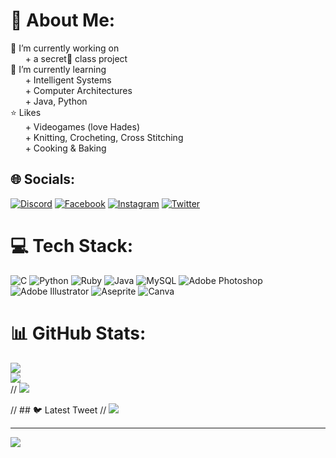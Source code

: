 # 💫 About Me:
🔭 I’m currently working on<br>
&nbsp;&nbsp;&nbsp;&nbsp;&nbsp;&nbsp;+ a secret🤫 class project<br>
🌱 I’m currently learning<br>
&nbsp;&nbsp;&nbsp;&nbsp;&nbsp;&nbsp;+ Intelligent Systems<br>
&nbsp;&nbsp;&nbsp;&nbsp;&nbsp;&nbsp;+ Computer Architectures<br>
&nbsp;&nbsp;&nbsp;&nbsp;&nbsp;&nbsp;+ Java, Python<br>
⭐ Likes<br>
&nbsp;&nbsp;&nbsp;&nbsp;&nbsp;&nbsp;+ Videogames (love Hades)<br>
&nbsp;&nbsp;&nbsp;&nbsp;&nbsp;&nbsp;+ Knitting, Crocheting, Cross Stitching<br>
&nbsp;&nbsp;&nbsp;&nbsp;&nbsp;&nbsp;+ Cooking & Baking


## 🌐 Socials:
[![Discord](https://img.shields.io/badge/Discord-%237289DA.svg?logo=discord&logoColor=white)](https://discord.gg/Kaimerra#1248) [![Facebook](https://img.shields.io/badge/Facebook-%231877F2.svg?logo=Facebook&logoColor=white)](https://facebook.com/anamurielveron) [![Instagram](https://img.shields.io/badge/Instagram-%23E4405F.svg?logo=Instagram&logoColor=white)](https://instagram.com/anamurielveron) [![Twitter](https://img.shields.io/badge/Twitter-%231DA1F2.svg?logo=Twitter&logoColor=white)](https://twitter.com/anamuriel_v) 

# 💻 Tech Stack:
![C](https://img.shields.io/badge/c-%2300599C.svg?style=flat-square&logo=c&logoColor=white) ![Python](https://img.shields.io/badge/python-3670A0?style=flat-square&logo=python&logoColor=ffdd54) ![Ruby](https://img.shields.io/badge/ruby-%23CC342D.svg?style=flat-square&logo=ruby&logoColor=white) ![Java](https://img.shields.io/badge/java-%23ED8B00.svg?style=flat-square&logo=java&logoColor=white) ![MySQL](https://img.shields.io/badge/mysql-%2300f.svg?style=flat-square&logo=mysql&logoColor=white) ![Adobe Photoshop](https://img.shields.io/badge/adobephotoshop-%2331A8FF.svg?style=flat-square&logo=adobephotoshop&logoColor=white) ![Adobe Illustrator](https://img.shields.io/badge/adobeillustrator-%23FF9A00.svg?style=flat-square&logo=adobeillustrator&logoColor=white) ![Aseprite](https://img.shields.io/badge/Aseprite-FFFFFF?style=flat-square&logo=Aseprite&logoColor=#7D929E) ![Canva](https://img.shields.io/badge/Canva-%2300C4CC.svg?style=flat-square&logo=Canva&logoColor=white)
# 📊 GitHub Stats:
![](https://github-readme-stats.vercel.app/api?username=anamurielveron&theme=gruvbox&hide_border=true&include_all_commits=true&count_private=true)<br/>
![](https://github-readme-streak-stats.herokuapp.com/?user=anamurielveron&theme=gruvbox&hide_border=true)<br/>
// ![](https://github-readme-stats.vercel.app/api/top-langs/?username=anamurielveron&theme=gruvbox&hide_border=true&include_all_commits=true&count_private=true&layout=compact)

// ## 🐦 Latest Tweet
// [![](https://gtce.itsvg.in/api?username=anamuriel_v)](https://github.com/VishwaGauravIn/github-twitter-card-embed)

---
[![](https://visitcount.itsvg.in/api?id=anamurielveron&icon=3&color=2)](https://visitcount.itsvg.in)

<!-- Proudly created with GPRM ( https://gprm.itsvg.in ) -->

